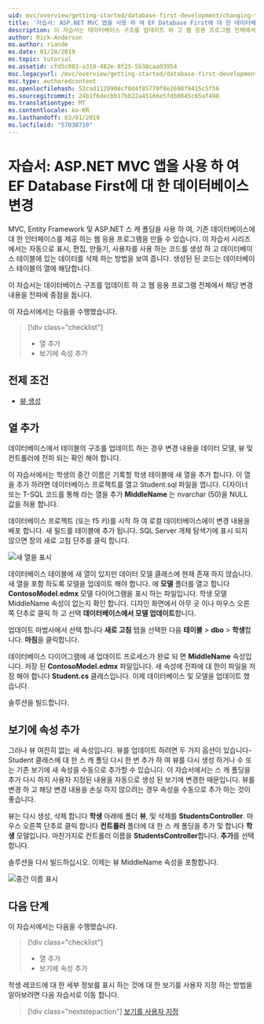 ```yaml
---
uid: mvc/overview/getting-started/database-first-development/changing-the-database
title: '자습서: ASP.NET MVC 앱을 사용 하 여 EF Database First에 대 한 데이터베이스 변경'
description: 이 자습서는 데이터베이스 구조를 업데이트 하 고 웹 응용 프로그램 전체에서 해당 변경 내용을 전파에 중점을 둡니다.
author: Rick-Anderson
ms.author: riande
ms.date: 01/28/2019
ms.topic: tutorial
ms.assetid: cfd5c083-a319-482e-8f25-5b38caa93954
msc.legacyurl: /mvc/overview/getting-started/database-first-development/changing-the-database
msc.type: authoredcontent
ms.openlocfilehash: 52cad1120908cf0d4f85770f8e2690f9415c5f56
ms.sourcegitcommit: 24b1f6decbb17bb22a45166e5fdb0845c65af498
ms.translationtype: MT
ms.contentlocale: ko-KR
ms.lasthandoff: 03/01/2019
ms.locfileid: "57038710"
---
```

# <a name="tutorial-change-the-database-for-ef-database-first-with-aspnet-mvc-app"></a>자습서: ASP.NET MVC 앱을 사용 하 여 EF Database First에 대 한 데이터베이스 변경

MVC, Entity Framework 및 ASP.NET 스 캐 폴딩을 사용 하 여, 기존 데이터베이스에 대 한 인터페이스를 제공 하는 웹 응용 프로그램을 만들 수 있습니다. 이 자습서 시리즈에서는 자동으로 표시, 편집, 만들기, 사용자를 사용 하는 코드를 생성 하 고 데이터베이스 테이블에 있는 데이터를 삭제 하는 방법을 보여 줍니다. 생성된 된 코드는 데이터베이스 테이블의 열에 해당합니다.

이 자습서는 데이터베이스 구조를 업데이트 하 고 웹 응용 프로그램 전체에서 해당 변경 내용을 전파에 중점을 둡니다.

이 자습서에서는 다음을 수행했습니다.

> [!div class="checklist"]
> * 열 추가
> * 보기에 속성 추가

## <a name="prerequisites"></a>전제 조건

* [뷰 생성](generating-views.md)

## <a name="add-a-column"></a>열 추가

데이터베이스에서 테이블의 구조를 업데이트 하는 경우 변경 내용을 데이터 모델, 뷰 및 컨트롤러에 전파 되는 확인 해야 합니다.

이 자습서에서는 학생의 중간 이름은 기록할 학생 테이블에 새 열을 추가 합니다. 이 열을 추가 하려면 데이터베이스 프로젝트를 열고 Student.sql 파일을 엽니다. 디자이너 또는 T-SQL 코드를 통해 라는 열을 추가 **MiddleName** 는 nvarchar (50)을 NULL 값을 허용 합니다.

데이터베이스 프로젝트 (또는 f5 키)를 시작 하 여 로컬 데이터베이스에이 변경 내용을 배포 합니다. 새 필드를 테이블에 추가 됩니다. SQL Server 개체 탐색기에 표시 되지 않으면 창의 새로 고침 단추를 클릭 합니다.

![새 열을 표시](changing-the-database/_static/image2.png)

데이터베이스 테이블에 새 열이 있지만 데이터 모델 클래스에 현재 존재 하지 않습니다. 새 열을 포함 하도록 모델을 업데이트 해야 합니다. 에 **모델** 폴더를 열고 합니다 **ContosoModel.edmx** 모델 다이어그램을 표시 하는 파일입니다. 학생 모델 MiddleName 속성이 없는지 확인 합니다. 디자인 화면에서 아무 곳 이나 마우스 오른쪽 단추로 클릭 하 고 선택 **데이터베이스에서 모델 업데이트**합니다.

업데이트 마법사에서 선택 합니다 **새로 고침** 탭을 선택한 다음 **테이블** > **dbo** > **학생**합니다. **마침**을 클릭합니다.

데이터베이스 다이어그램에 새 업데이트 프로세스가 완료 되 면 **MiddleName** 속성입니다. 저장 된 **ContosoModel.edmx** 파일입니다. 새 속성에 전파에 대 한이 파일을 저장 해야 합니다 **Student.cs** 클래스입니다. 이제 데이터베이스 및 모델을 업데이트 했습니다.

솔루션을 빌드합니다.

## <a name="add-the-property-to-the-views"></a>보기에 속성 추가

그러나 뷰 여전히 없는 새 속성입니다. 뷰를 업데이트 하려면 두 가지 옵션이 있습니다-Student 클래스에 대 한 스 캐 폴딩 다시 한 번 추가 하 여 뷰를 다시 생성 하거나 수 또는 기존 보기에 새 속성을 수동으로 추가할 수 있습니다. 이 자습서에서는 스 캐 폴딩을 추가 다시 하지 사용자 지정된 내용을 자동으로 생성 된 보기에 변경한 때문입니다. 뷰를 변경 하 고 해당 변경 내용을 손실 하지 않으려는 경우 속성을 수동으로 추가 하는 것이 좋습니다.

뷰는 다시 생성, 삭제 합니다 **학생** 아래에 폴더 **뷰**, 및 삭제를 **StudentsController**. 마우스 오른쪽 단추로 클릭 합니다 **컨트롤러** 폴더에 대 한 스 캐 폴딩을 추가 및 합니다 **학생** 모델입니다. 마찬가지로 컨트롤러 이름을 **StudentsController**합니다. **추가**를 선택합니다.

솔루션을 다시 빌드하십시오. 이제는 뷰 MiddleName 속성을 포함합니다.

![중간 이름 표시](changing-the-database/_static/image5.png)

## <a name="next-steps"></a>다음 단계

이 자습서에서는 다음을 수행했습니다.

> [!div class="checklist"]
> * 열 추가
> * 보기에 속성 추가

학생 레코드에 대 한 세부 정보를 표시 하는 것에 대 한 보기를 사용자 지정 하는 방법을 알아보려면 다음 자습서로 이동 합니다.
> [!div class="nextstepaction"]
> [보기를 사용자 지정](customizing-a-view.md)